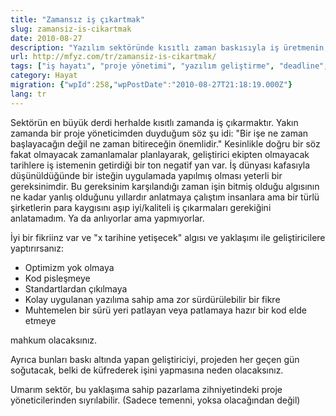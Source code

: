 ```yaml
---
title: "Zamansız iş çıkartmak"
slug: zamansiz-is-cikartmak
date: 2010-08-27
description: "Yazılım sektöründe kısıtlı zaman baskısıyla iş üretmenin; kod kalitesi, standartlar, geliştirici motivasyonu ve projelerin sürdürülebilirliği üzerindeki olumsuz etkileri eleştiriliyor."
url: http://mfyz.com/tr/zamansiz-is-cikartmak/
tags: ["iş hayatı", "proje yönetimi", "yazılım geliştirme", "deadline", "zaman yönetimi", "kod kalitesi", "motivasyon", "Hayat"]
category: Hayat
migration: {"wpId":258,"wpPostDate":"2010-08-27T21:18:19.000Z"}
lang: tr
---
```


Sektörün en büyük derdi herhalde kısıtlı zamanda iş çıkarmaktır. Yakın zamanda bir proje yöneticimden duyduğum söz şu idi: "Bir işe ne zaman başlayacağın değil ne zaman bitireceğin önemlidir." Kesinlikle doğru bir söz fakat olmayacak zamanlamalar planlayarak, geliştirici ekipten olmayacak tarihlere iş istemenin getirdiği bir ton negatif yan var. İş dünyası kafasıyla düşünüldüğünde bir isteğin uygulamada yapılmış olması yeterli bir gereksinimdir. Bu gereksinim karşılandığı zaman işin bitmiş olduğu algısının ne kadar yanlış olduğunu yıllardır anlatmaya çalıştım insanlara ama bir türlü şirketlerin para kaygısını aşıp iyi/kaliteli iş çıkarmaları gerekiğini anlatamadım. Ya da anlıyorlar ama yapmıyorlar.

İyi bir fikriinz var ve "x tarihine yetişecek" algısı ve yaklaşımı ile geliştiricilere yaptırırsanız:

*   Optimizm yok olmaya
*   Kod pisleşmeye
*   Standartlardan çıkılmaya
*   Kolay uygulanan yazılıma sahip ama zor sürdürülebilir bir fikre
*   Muhtemelen bir sürü yeri patlayan veya patlamaya hazır bir kod elde etmeye

mahkum olacaksınız.

Ayrıca bunları baskı altında yapan geliştiriciyi, projeden her geçen gün soğutacak, belki de küfrederek işini yapmasına neden olacaksınız.

Umarım sektör, bu yaklaşıma sahip pazarlama zihniyetindeki proje yöneticilerinden sıyrılabilir. (Sadece temenni, yoksa olacağından değil)